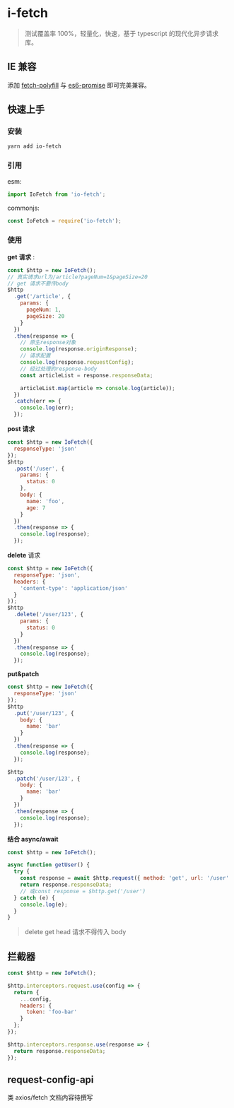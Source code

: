 # i-fetch

> 测试覆盖率 100%，轻量化，快速，基于 typescript 的现代化异步请求库。

## IE 兼容

添加 [fetch-polyfill](https://github.com/github/fetch)
与 [es6-promise](https://github.com/stefanpenner/es6-promise) 即可完美兼容。

## 快速上手

### 安装

```shell script
yarn add io-fetch
```

### 引用

esm:

```javascript
import IoFetch from 'io-fetch';
```

commonjs:

```javascript
const IoFetch = require('io-fetch');
```

### 使用

**get 请求** :

```javascript
const $http = new IoFetch();
// 真实请求url为/article?pageNum=1&pageSize=20
// get 请求不要传body
$http
  .get('/article', {
    params: {
      pageNum: 1,
      pageSize: 20
    }
  })
  .then(response => {
    // 原生response对象
    console.log(response.originResponse);
    // 请求配置
    console.log(response.requestConfig);
    // 经过处理的response-body
    const articleList = response.responseData;

    articleList.map(article => console.log(article));
  })
  .catch(err => {
    console.log(err);
  });
```

**post 请求**

```javascript
const $http = new IoFetch({
  responseType: 'json'
});
$http
  .post('/user', {
    params: {
      status: 0
    },
    body: {
      name: 'foo',
      age: 7
    }
  })
  .then(response => {
    console.log(response);
  });
```

**delete** 请求

```javascript
const $http = new IoFetch({
  responseType: 'json',
  headers: {
    'content-type': 'application/json'
  }
});
$http
  .delete('/user/123', {
    params: {
      status: 0
    }
  })
  .then(response => {
    console.log(response);
  });
```

**put&patch**

```javascript
const $http = new IoFetch({
  responseType: 'json'
});
$http
  .put('/user/123', {
    body: {
      name: 'bar'
    }
  })
  .then(response => {
    console.log(response);
  });

$http
  .patch('/user/123', {
    body: {
      name: 'bar'
    }
  })
  .then(response => {
    console.log(response);
  });
```

**结合 async/await**

```javascript
const $http = new IoFetch();

async function getUser() {
  try {
    const response = await $http.request({ method: 'get', url: '/user' });
    return response.responseData;
    // 或const response = $http.get('/user')
  } catch (e) {
    console.log(e);
  }
}
```

> delete get head 请求不得传入 body

## 拦截器

```javascript
const $http = new IoFetch();

$http.interceptors.request.use(config => {
  return {
    ...config,
    headers: {
      token: 'foo-bar'
    }
  };
});

$http.interceptors.response.use(response => {
  return response.responseData;
});
```

## request-config-api

类 axios/fetch 文档内容待撰写
